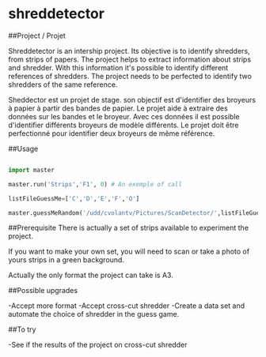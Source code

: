 # shreddetector

##Project / Projet

Shreddetector is an intership project. Its objective is to identify shredders, from strips of papers.
The project helps to extract information about strips and shredder. With this information it's possible to identify different references of shredders.
The project needs to be perfected to identify two shredders of the same reference.

Sheddector est un projet de stage. son objectif est d'identifier des broyeurs à papier à partir des bandes de papier.
Le projet aide à extraire des données sur les bandes et le broyeur. Avec ces données il est possible d'identifier différents broyeurs de modèle différents.
Le projet doit être perfectionné pour identifier deux broyeurs de même référence.


##Usage

```python

import master

master.run('Strips','F1', 0) # An exemple of call 

listFileGuessMe=['C','D','E','F','O']

master.guessMeRandom('/udd/cvolantv/Pictures/ScanDetector/',listFileGuessMe,170) #Show informations about a unknow strip before showing the solution.

```


##Prerequisite
There is actually a set of strips available to experiment the project.

If you want to make your own set, you will need to scan or take a photo of yours strips in a green background.

Actually the only format the project can take is A3.

##Possible upgrades

-Accept more format
-Accept cross-cut shredder
-Create a data set and automate the choice of shredder in the guess game.

##To try

-See if the results of the project on cross-cut shredder

